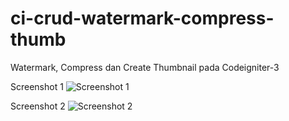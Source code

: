 # ci-crud-watermark-compress-thumb
Watermark, Compress dan Create Thumbnail pada Codeigniter-3

Screenshot 1
![Screenshot 1](https://github.com/ridwanlampung/ci-crud-watermark-compress-thumb/raw/master/screenshot1.png)

Screenshot 2
![Screenshot 2](https://github.com/ridwanlampung/ci-crud-watermark-compress-thumb/raw/master/screenshot2.png)
